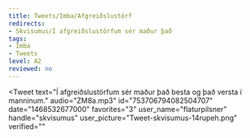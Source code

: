 ```yaml
---
title: Tweets/Imba/Afgreiðslustörf
redirects:
- Skvisumus/Í afgreiðslustörfum sér maður það
tags:
- Imba
- Tweets
level: A2
reviewed: no
---
```


<Tweet
text="Í afgreiðslustörfum sér maður það besta og það versta í manninum."
audio="ZM8a.mp3"
id="753706794082504707"
date="1468532677000"
favorites="3"
user_name="flaturpilsner"
handle="skvisumus"
user_picture="Tweet-skvisumus-14rupeh.png"
verified=""
></Tweet>

